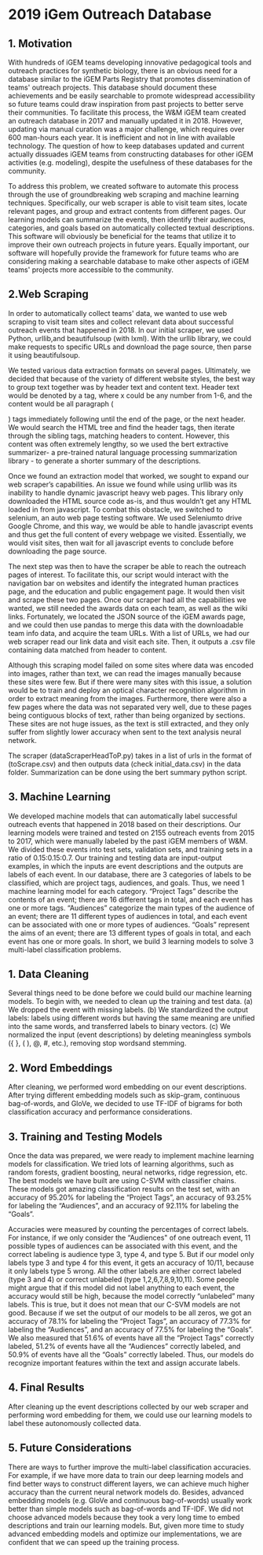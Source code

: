 # 2019 iGem Outreach Database
## 1. Motivation

With hundreds of iGEM teams developing innovative pedagogical tools and outreach practices for synthetic biology, there is an obvious need for a database similar to the iGEM Parts Registry that promotes dissemination of teams' outreach projects. This database should document these achievements and be easily searchable to promote widespread accessibility so future teams could draw inspiration from past projects to better serve their communities. To facilitate this process, the W&M iGEM team created an outreach database in 2017 and manually updated it in 2018. However, updating via manual curation was a major challenge, which requires over 600 man-hours each year. It is inefficient and not in line with available technology. The question of how to keep databases updated and current actually dissuades iGEM teams from constructing databases for other iGEM activities (e.g. modeling), despite the usefulness of these databases for the community.

To address this problem, we created software to automate this process through the use of groundbreaking web scraping and machine learning techniques. Specifically, our web scraper is able to visit team sites, locate relevant pages, and group and extract contents from different pages. Our learning models can summarize the events, then identify their audiences, categories, and goals based on automatically collected textual descriptions. This software will obviously be beneficial for the teams that utilize it to improve their own outreach projects in future years. Equally important, our software will hopefully provide the framework for future teams who are considering making a searchable database to make other aspects of iGEM teams' projects more accessible to the community.

## 2.Web Scraping

In order to automatically collect teams' data, we wanted to use web scraping to visit team sites and collect relevant data about successful outreach events that happened in 2018. In our initial scraper, we used Python, urllib,and beautifulsoup (with lxml). With the urllib library, we could make requests to specific URLs and download the page source, then parse it using beautifulsoup.

We tested various data extraction formats on several pages. Ultimately, we decided that because of the variety of different website styles, the best way to group text together was by header text and content text. Header text would be denoted by a <hx> tag, where x could be any number from 1-6, and the content would be all paragraph (<p>) tags immediately following until the end of the page, or the next header. We would search the HTML tree and find the header tags, then iterate through the sibling tags, matching headers to content. However, this content was often extremely lengthy, so we used the bert extractive summarizer- a pre-trained natural language processing summarization library - to generate a shorter summary of the descriptions.
  
 Once we found an extraction model that worked, we sought to expand our web scraper’s capabilities. An issue we found while using urllib was its inability to handle dynamic javascript heavy web pages. This library only downloaded the HTML source code as-is, and thus wouldn’t get any HTML loaded in from javascript. To combat this obstacle, we switched to selenium, an auto web page testing software. We used Seleniumto drive Google Chrome, and this way, we would be able to handle javascript events and thus get the full content of every webpage we visited. Essentially, we would visit sites, then wait for all javascript events to conclude before downloading the page source.

The next step was then to have the scraper be able to reach the outreach pages of interest. To facilitate this, our script would interact with the navigation bar on websites and identify the integrated human practices page, and the education and public engagement page. It would then visit and scrape these two pages. Once our scraper had all the capabilities we wanted, we still needed the awards data on each team, as well as the wiki links. Fortunately, we located the JSON source of the iGEM awards page, and we could then use pandas to merge this data with the downloadable team info data, and acquire the team URLs. With a list of URLs, we had our web scraper read our link data and visit each site. Then, it outputs a .csv file containing data matched from header to content.

Although this scraping model failed on some sites where data was encoded into images, rather than text, we can read the images manually because these sites were few. But if there were many sites with this issue, a solution would be to train and deploy an optical character recognition algorithm in order to extract meaning from the images. Furthermore, there were also a few pages where the data was not separated very well, due to these pages being contiguous blocks of text, rather than being organized by sections. These sites are not huge issues, as the text is still extracted, and they only suffer from slightly lower accuracy when sent to the text analysis neural network.

The scraper (dataScraperHeadToP.py) takes in a list of urls in the format of (toScrape.csv) and then outputs data (check initial_data.csv) in the data folder.  Summarization can be done using the bert summary python script.

## 3. Machine Learning 

We developed machine models that can automatically label successful outreach events that happened in 2018 based on their descriptions. Our learning models were trained and tested on 2155 outreach events from 2015 to 2017, which were manually labeled by the past iGEM members of W&M. We divided these events into test sets, validation sets, and training sets in a ratio of 0.15:0.15:0.7. Our training and testing data are input-output examples, in which the inputs are event descriptions and the outputs are labels of each event. In our database, there are 3 categories of labels to be classified, which are project tags, audiences, and goals. Thus, we need 1 machine learning model for each category. “Project Tags” describe the contents of an event; there are 16 different tags in total, and each event has one or more tags. “Audiences” categorize the main types of the audience of an event; there are 11 different types of audiences in total, and each event can be associated with one or more types of audiences. “Goals” represent the aims of an event; there are 13 different types of goals in total, and each event has one or more goals. In short, we build 3 learning models to solve 3 multi-label classification problems.

## 1. Data Cleaning
Several things need to be done before we could build our machine learning models. To begin with, we needed to clean up the training and test data.
(a) We dropped the event with missing labels.
(b) We standardized the output labels: labels using different words but having the same meaning are unified into the same words, and transferred labels to binary vectors.
(c) We normalized the input (event descriptions) by deleting meaningless symbols ({ }, ( ), @, #, etc.), removing stop wordsand stemming.

## 2. Word Embeddings
After cleaning, we performed word embedding on our event descriptions. After trying different embedding models such as skip-gram, continuous bag-of-words, and GloVe, we decided to use TF-IDF of bigrams for both classification accuracy and performance considerations.

## 3. Training and Testing Models 
Once the data was prepared, we were ready to implement machine learning models for classification. We tried lots of learning algorithms, such as random forests, gradient boosting, neural networks, ridge regression, etc. The best models we have built are using C-SVM with classifier chains. These models got amazing classification results on the test set, with an accuracy of 95.20% for labeling the “Project Tags”, an accuracy of 93.25% for labeling the “Audiences”, and an accuracy of 92.11% for labeling the “Goals”.

Accuracies were measured by counting the percentages of correct labels. For instance, if we only consider the “Audiences" of one outreach event, 11 possible types of audiences can be associated with this event, and the correct labeling is audience type 3, type 4, and type 5. But if our model only labels type 3 and type 4 for this event, it gets an accuracy of 10/11, because it only labels type 5 wrong. All the other labels are either correct labeled (type 3 and 4) or correct unlabeled (type 1,2,6,7,8,9,10,11). Some people might argue that if this model did not label anything to each event, the accuracy would still be high, because the model correctly “unlabeled” many labels. This is true, but it does not mean that our C-SVM models are not good. Because if we set the output of our models to be all zeros, we got an accuracy of 78.1% for labeling the “Project Tags”, an accuracy of 77.3% for labeling the “Audiences”, and an accuracy of 77.5% for labeling the “Goals”. We also measured that 51.6% of events have all the “Project Tags” correctly labeled, 51.2% of events have all the “Audiences” correctly labeled, and 50.9% of events have all the “Goals” correctly labeled. Thus, our models do recognize important features within the text and assign accurate labels.

## 4. Final Results
After cleaning up the event descriptions collected by our web scraper and performing word embedding for them, we could use our learning models to label these autonomously collected data.

## 5. Future Considerations
There are ways to further improve the multi-label classification accuracies. For example, if we have more data to train our deep learning models and find better ways to construct different layers, we can achieve much higher accuracy than the current neural network models do. Besides, advanced embedding models (e.g. GloVe and continuous bag-of-words) usually work better than simple models such as bag-of-words and TF-IDF. We did not choose advanced models because they took a very long time to embed descriptions and train our learning models. But, given more time to study advanced embedding models and optimize our implementations, we are confident that we can speed up the training process.

